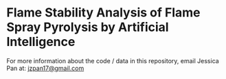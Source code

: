 # Flame Stability Analysis of Flame Spray Pyrolysis by Artificial Intelligence
For more information about the code / data in this repository, email Jessica Pan at: jzpan17@gmail.com
